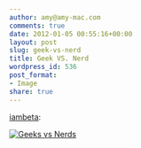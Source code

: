 ```yaml
---
author: amy@amy-mac.com
comments: true
date: 2012-01-05 00:55:16+00:00
layout: post
slug: geek-vs-nerd
title: Geek VS. Nerd
wordpress_id: 536
post_format:
- Image
share: true
---
```


[iambeta](http://iambeta.tumblr.com/post/15314080408/geek-vs-nerd):


[![Geeks vs Nerds](https://www.mastersinit.org/geeks-vs-nerds/geek-nerd.jpg)](http://www.mastersinit.org/geeks-vs-nerds/)
